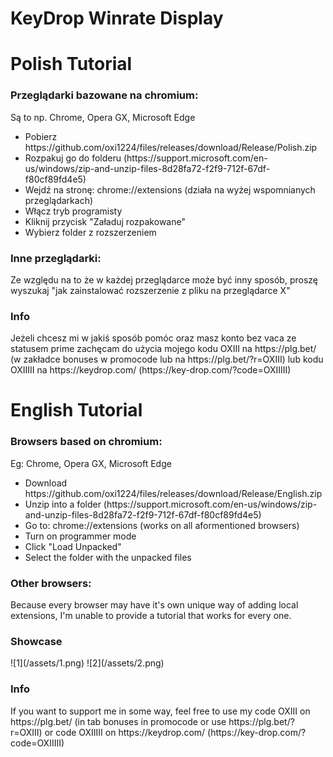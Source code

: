 <h1>KeyDrop Winrate Display</h1>

<h1>Polish Tutorial</h1>
<h3>Przeglądarki bazowane na chromium:</h3>
<p>Są to np. Chrome, Opera GX, Microsoft Edge
<ul>
<li>Pobierz https://github.com/oxi1224/files/releases/download/Release/Polish.zip</li>
<li>Rozpakuj go do folderu (https://support.microsoft.com/en-us/windows/zip-and-unzip-files-8d28fa72-f2f9-712f-67df-f80cf89fd4e5)</li>
<li>Wejdź na stronę: chrome://extensions (działa na wyżej wspomnianych przeglądarkach)</li>
<li>Włącz tryb programisty</li>
<li>Kliknij przycisk "Załaduj rozpakowane"</li>
<li>Wybierz folder z rozszerzeniem</li>
</ul>
</p>
<h3>Inne przeglądarki:</h3>
<p>Ze względu na to że w każdej przeglądarce może być inny sposób, proszę wyszukaj "jak zainstalować rozszerzenie z pliku na przeglądarce X"</p>
<h3>Info</h3>
<p>Jeżeli chcesz mi w jakiś sposób pomóc oraz masz konto bez vaca ze statusem prime zachęcam do użycia mojego kodu OXIII na https://plg.bet/ (w zakładce bonuses w promocode lub na https://plg.bet/?r=OXIII) lub kodu OXIIIII na https://keydrop.com/ (https://key-drop.com/?code=OXIIIII)</p>

<h1>English Tutorial</h1>
<h3>Browsers based on chromium:</h3>
<p>Eg: Chrome, Opera GX, Microsoft Edge
<ul>
<li>Download https://github.com/oxi1224/files/releases/download/Release/English.zip</li>
<li>Unzip into a folder (https://support.microsoft.com/en-us/windows/zip-and-unzip-files-8d28fa72-f2f9-712f-67df-f80cf89fd4e5)</li>
<li>Go to: chrome://extensions (works on all aformentioned browsers)</li>
<li>Turn on programmer mode</li>
<li>Click "Load Unpacked"</li>
<li>Select the folder with the unpacked files</li>
</ul>
</p>
<h3>Other browsers:</h3>
<p>Because every browser may have it's own unique way of adding local extensions, I'm unable to provide a tutorial that works for every one.</p>
<h3>Showcase</h3>
![1](/assets/1.png)
![2](/assets/2.png)
<h3>Info</h3>
<p>If you want to support me in some way, feel free to use my code OXIII on https://plg.bet/ (in tab bonuses in promocode or use https://plg.bet/?r=OXIII) or code OXIIIII on https://keydrop.com/ (https://key-drop.com/?code=OXIIIII)</p>
